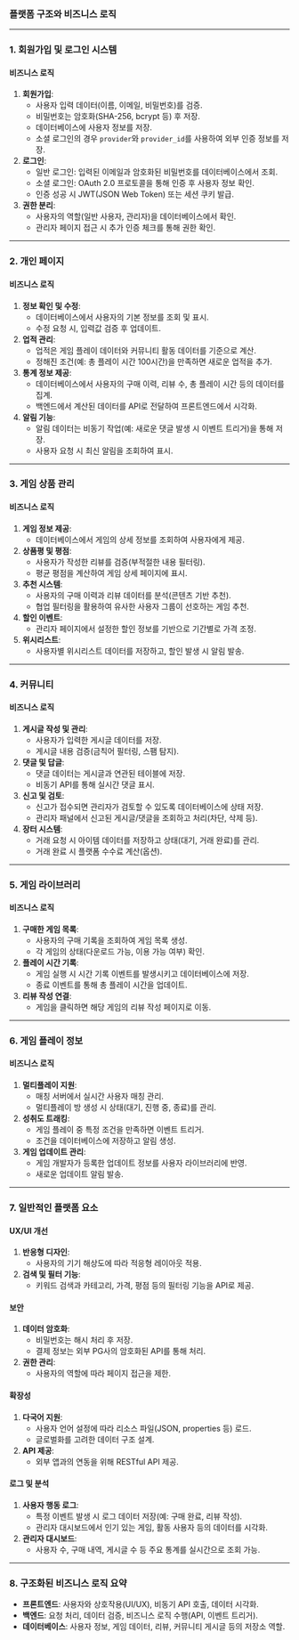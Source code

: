 ### 플랫폼 구조와 비즈니스 로직

------

### 1. **회원가입 및 로그인 시스템**

#### **비즈니스 로직**

1. **회원가입**:
   - 사용자 입력 데이터(이름, 이메일, 비밀번호)를 검증.
   - 비밀번호는 암호화(SHA-256, bcrypt 등) 후 저장.
   - 데이터베이스에 사용자 정보를 저장.
   - 소셜 로그인의 경우 `provider`와 `provider_id`를 사용하여 외부 인증 정보를 저장.
2. **로그인**:
   - 일반 로그인: 입력된 이메일과 암호화된 비밀번호를 데이터베이스에서 조회.
   - 소셜 로그인: OAuth 2.0 프로토콜을 통해 인증 후 사용자 정보 확인.
   - 인증 성공 시 JWT(JSON Web Token) 또는 세션 쿠키 발급.
3. **권한 분리**:
   - 사용자의 역할(일반 사용자, 관리자)을 데이터베이스에서 확인.
   - 관리자 페이지 접근 시 추가 인증 체크를 통해 권한 확인.

------

### 2. **개인 페이지**

#### **비즈니스 로직**

1. **정보 확인 및 수정**:
   - 데이터베이스에서 사용자의 기본 정보를 조회 및 표시.
   - 수정 요청 시, 입력값 검증 후 업데이트.
2. **업적 관리**:
   - 업적은 게임 플레이 데이터와 커뮤니티 활동 데이터를 기준으로 계산.
   - 정해진 조건(예: 총 플레이 시간 100시간)을 만족하면 새로운 업적을 추가.
3. **통계 정보 제공**:
   - 데이터베이스에서 사용자의 구매 이력, 리뷰 수, 총 플레이 시간 등의 데이터를 집계.
   - 백엔드에서 계산된 데이터를 API로 전달하여 프론트엔드에서 시각화.
4. **알림 기능**:
   - 알림 데이터는 비동기 작업(예: 새로운 댓글 발생 시 이벤트 트리거)을 통해 저장.
   - 사용자 요청 시 최신 알림을 조회하여 표시.

------

### 3. **게임 상품 관리**

#### **비즈니스 로직**

1. **게임 정보 제공**:
   - 데이터베이스에서 게임의 상세 정보를 조회하여 사용자에게 제공.
2. **상품평 및 평점**:
   - 사용자가 작성한 리뷰를 검증(부적절한 내용 필터링).
   - 평균 평점을 계산하여 게임 상세 페이지에 표시.
3. **추천 시스템**:
   - 사용자의 구매 이력과 리뷰 데이터를 분석(콘텐츠 기반 추천).
   - 협업 필터링을 활용하여 유사한 사용자 그룹이 선호하는 게임 추천.
4. **할인 이벤트**:
   - 관리자 페이지에서 설정한 할인 정보를 기반으로 기간별로 가격 조정.
5. **위시리스트**:
   - 사용자별 위시리스트 데이터를 저장하고, 할인 발생 시 알림 발송.

------

### 4. **커뮤니티**

#### **비즈니스 로직**

1. **게시글 작성 및 관리**:
   - 사용자가 입력한 게시글 데이터를 저장.
   - 게시글 내용 검증(금칙어 필터링, 스팸 탐지).
2. **댓글 및 답글**:
   - 댓글 데이터는 게시글과 연관된 테이블에 저장.
   - 비동기 API를 통해 실시간 댓글 표시.
3. **신고 및 검토**:
   - 신고가 접수되면 관리자가 검토할 수 있도록 데이터베이스에 상태 저장.
   - 관리자 패널에서 신고된 게시글/댓글을 조회하고 처리(차단, 삭제 등).
4. **장터 시스템**:
   - 거래 요청 시 아이템 데이터를 저장하고 상태(대기, 거래 완료)를 관리.
   - 거래 완료 시 플랫폼 수수료 계산(옵션).

------

### 5. **게임 라이브러리**

#### **비즈니스 로직**

1. **구매한 게임 목록**:
   - 사용자의 구매 기록을 조회하여 게임 목록 생성.
   - 각 게임의 상태(다운로드 가능, 이용 가능 여부) 확인.
2. **플레이 시간 기록**:
   - 게임 실행 시 시간 기록 이벤트를 발생시키고 데이터베이스에 저장.
   - 종료 이벤트를 통해 총 플레이 시간을 업데이트.
3. **리뷰 작성 연결**:
   - 게임을 클릭하면 해당 게임의 리뷰 작성 페이지로 이동.

------

### 6. **게임 플레이 정보**

#### **비즈니스 로직**

1. **멀티플레이 지원**:
   - 매칭 서버에서 실시간 사용자 매칭 관리.
   - 멀티플레이 방 생성 시 상태(대기, 진행 중, 종료)를 관리.
2. **성취도 트래킹**:
   - 게임 플레이 중 특정 조건을 만족하면 이벤트 트리거.
   - 조건을 데이터베이스에 저장하고 알림 생성.
3. **게임 업데이트 관리**:
   - 게임 개발자가 등록한 업데이트 정보를 사용자 라이브러리에 반영.
   - 새로운 업데이트 알림 발송.

------

### 7. **일반적인 플랫폼 요소**

#### **UX/UI 개선**

1. **반응형 디자인**:
   - 사용자의 기기 해상도에 따라 적응형 레이아웃 적용.
2. **검색 및 필터 기능**:
   - 키워드 검색과 카테고리, 가격, 평점 등의 필터링 기능을 API로 제공.

#### **보안**

1. **데이터 암호화**:
   - 비밀번호는 해시 처리 후 저장.
   - 결제 정보는 외부 PG사의 암호화된 API를 통해 처리.
2. **권한 관리**:
   - 사용자의 역할에 따라 페이지 접근을 제한.

#### **확장성**

1. **다국어 지원**:
   - 사용자 언어 설정에 따라 리소스 파일(JSON, properties 등) 로드.
   - 글로벌화를 고려한 데이터 구조 설계.
2. **API 제공**:
   - 외부 앱과의 연동을 위해 RESTful API 제공.

#### **로그 및 분석**

1. **사용자 행동 로그**:
   - 특정 이벤트 발생 시 로그 데이터 저장(예: 구매 완료, 리뷰 작성).
   - 관리자 대시보드에서 인기 있는 게임, 활동 사용자 등의 데이터를 시각화.
2. **관리자 대시보드**:
   - 사용자 수, 구매 내역, 게시글 수 등 주요 통계를 실시간으로 조회 가능.

------

### 8. **구조화된 비즈니스 로직 요약**

- **프론트엔드**: 사용자와 상호작용(UI/UX), 비동기 API 호출, 데이터 시각화.
- **백엔드**: 요청 처리, 데이터 검증, 비즈니스 로직 수행(API, 이벤트 트리거).
- **데이터베이스**: 사용자 정보, 게임 데이터, 리뷰, 커뮤니티 게시글 등의 저장소 역할.